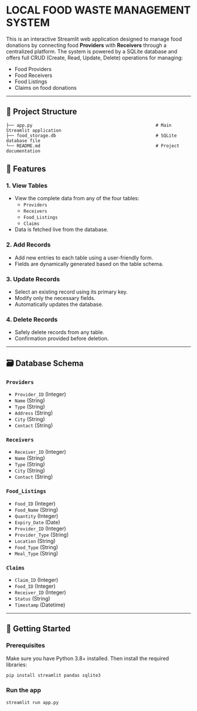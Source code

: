 # LOCAL FOOD WASTE MANAGEMENT SYSTEM 

This is an interactive Streamlit web application designed to manage food donations by connecting food **Providers** with **Receivers** through a centralized platform. The system is powered by a SQLite database and offers full CRUD (Create, Read, Update, Delete) operations for managing:

- Food Providers
- Food Receivers
- Food Listings
- Claims on food donations

---

## 📁 Project Structure
```
├── app.py                                               # Main Streamlit application
├── food_storage.db                                      # SQLite database file
└── README.md                                            # Project documentation
```
## 🔧 Features

### 1. **View Tables**
- View the complete data from any of the four tables:
  - `Providers`
  - `Receivers`
  - `Food_Listings`
  - `Claims`
- Data is fetched live from the database.

### 2. **Add Records**
- Add new entries to each table using a user-friendly form.
- Fields are dynamically generated based on the table schema.

### 3. **Update Records**
- Select an existing record using its primary key.
- Modify only the necessary fields.
- Automatically updates the database.

### 4. **Delete Records**
- Safely delete records from any table.
- Confirmation provided before deletion.

---

## 🗃️ Database Schema

### `Providers`
- `Provider_ID` (Integer)
- `Name` (String)
- `Type` (String)
- `Address` (String)
- `City` (String)
- `Contact` (String)

### `Receivers`
- `Receiver_ID` (Integer)
- `Name` (String)
- `Type` (String)
- `City` (String)
- `Contact` (String)

### `Food_Listings`
- `Food_ID` (Integer)
- `Food_Name` (String)
- `Quantity` (Integer)
- `Expiry_Date` (Date)
- `Provider_ID` (Integer)
- `Provider_Type` (String)
- `Location` (String)
- `Food_Type` (String)
- `Meal_Type` (String)

### `Claims`
- `Claim_ID` (Integer)
- `Food_ID` (Integer)
- `Receiver_ID` (Integer)
- `Status` (String)
- `Timestamp` (Datetime)

---

## 🚀 Getting Started

### Prerequisites
Make sure you have Python 3.8+ installed. Then install the required libraries:

```bash
pip install streamlit pandas sqlite3
```

### Run the app

```bash
streamlit run app.py
```



